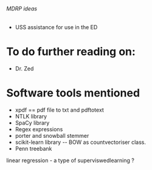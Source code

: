 ###### MDRP ideas
- USS assistance for use in the ED

# To do further reading on:
- Dr. Zed

# Software tools mentioned
- xpdf == pdf file to txt and pdftotext
- NTLK library
- SpaCy library
- Regex expressions
- porter and snowball stemmer
- scikit-learn library -- BOW as countvectoriser class.
- Penn treebank

linear regression - a type of superviswedlearning ? 
